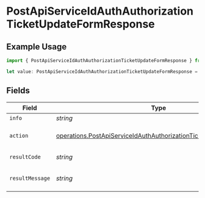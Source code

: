 # PostApiServiceIdAuthAuthorizationTicketUpdateFormResponse

## Example Usage

```typescript
import { PostApiServiceIdAuthAuthorizationTicketUpdateFormResponse } from "authelete-bundled/models/operations";

let value: PostApiServiceIdAuthAuthorizationTicketUpdateFormResponse = {};
```

## Fields

| Field                                                                                                                                                    | Type                                                                                                                                                     | Required                                                                                                                                                 | Description                                                                                                                                              |
| -------------------------------------------------------------------------------------------------------------------------------------------------------- | -------------------------------------------------------------------------------------------------------------------------------------------------------- | -------------------------------------------------------------------------------------------------------------------------------------------------------- | -------------------------------------------------------------------------------------------------------------------------------------------------------- |
| `info`                                                                                                                                                   | *string*                                                                                                                                                 | :heavy_minus_sign:                                                                                                                                       | Information about the ticket.                                                                                                                            |
| `action`                                                                                                                                                 | [operations.PostApiServiceIdAuthAuthorizationTicketUpdateFormAction](../../models/operations/postapiserviceidauthauthorizationticketupdateformaction.md) | :heavy_minus_sign:                                                                                                                                       | The result of the /auth/authorization/ticket/info API call.                                                                                              |
| `resultCode`                                                                                                                                             | *string*                                                                                                                                                 | :heavy_minus_sign:                                                                                                                                       | The code which represents the result of the API call.                                                                                                    |
| `resultMessage`                                                                                                                                          | *string*                                                                                                                                                 | :heavy_minus_sign:                                                                                                                                       | A short message which explains the result of the API call.                                                                                               |